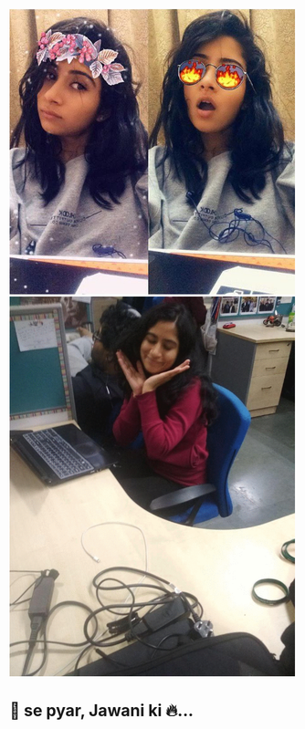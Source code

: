 <p float="left">
  <img src="pakhi.jpg" width="500"/>
  <img src="pakhi_gif.gif" width="500" /> 
</p>

# 🌸 se pyar, Jawani ki 🔥...


